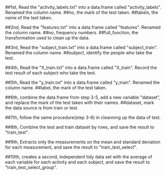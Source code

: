 ##1st, Read the "activity_labels.txt" into a data.frame called "activity_labels". Renamed the column name.
##no, the mark of the test taken.
##labels, the name of the test taken.

##2nd, Read the "features.txt" into a data.frame called "features". Renamed the column name.
##no, frequency numbers.
##full_function, the transformation used to clean up the data.

##3rd, Read the "subject_train.txt" into a data.frame called "subject_train". Renamed the column name.
##subject, identify the people who take the test.

##4th, Read the "X_train.txt" into a data.frame called "X_train". Record the test result of each subject who take the test.

##5th, Read the "y_train.txt" into a data.frame called "y_train". Renamed the column name.
##label, the mark of the test taken.

##6th, combine the data.frame from step 3-5, add a new variable "dataset", and replace the mark of the test taken with their names.
##dataset, mark the data source is from train or test.

##7th, follow the same procedure(step 3-6) in cleanning up the data of test.

##8th, Combine the test and train dataset by rows, and save the result to "train_test".

##9th, Extracts only the measurements on the mean and standard deviation for each measurement, and save the result to "train_test_select".

##10th, creates a second, independent tidy data set with the average of each variable for each activity and each subject, and save the result to "train_test_select_group".